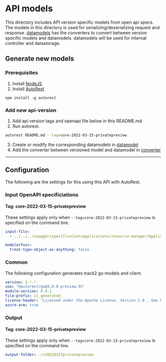 # API models

This directory includes API version specific models from open api specs. The models in this directory is used for serializing/deserializing request and response. [datamodels](../datamodel/) has the converters to convert between version specific models and datamodels. datamodels will be used for internal controller and datastorage.

## Generate new models
### Prerequisites
1. Install [NodeJS](https://nodejs.org/)
2. Install [AutoRest](http://aka.ms/autorest)
```
npm install -g autorest
```

### Add new api-version

1. Add api version tags and openapi file below in this README.md
2. Run autorest.
```bash
autorest README.md --tag=core-2022-03-15-privatepreview
```
3. Create or modify the corresponding datamodels in [datamodel](../datamodel/)
4. Add the converter between versioned model and datamodel in [converter](../datamodel/converter/)

---

## Configuration

The following are the settings for this using this API with AutoRest.

### Input OpenAPI specificiations

#### Tag: core-2022-03-15-privatepreview

These settings apply only when `--tag=core-2022-03-15-privatepreview` is specified on the command line.

```yaml $(tag) == 'core-2022-03-15-privatepreview'
input-file:
  - ../../../swagger/specification/applications/resource-manager/Applications.Core/preview/2022-03-15-privatepreview/openapi.json

modelerfour: 
  treat-type-object-as-anything: false
```

### Common

The following configuration generates track2 go models and client.

```yaml $(tag) != ''
version: 3.*.*
use: "@autorest/go@4.0.0-preview.55"
module-version: 0.0.1
file-prefix: zz_generated_
license-header: "Licensed under the Apache License, Version 2.0 . See LICENSE in the repository root for license information.\nCode generated by Microsoft (R) AutoRest Code Generator.\nChanges may cause incorrect behavior and will be lost if the code is regenerated."
azure-arm: true
```

### Output

#### Tag: core-2022-03-15-privatepreview

These settings apply only when `--tag=core-2022-03-15-privatepreview` is specified on the command line.

```yaml $(tag) == 'core-2022-03-15-privatepreview'
output-folder: ./v20220315privatepreview
```
